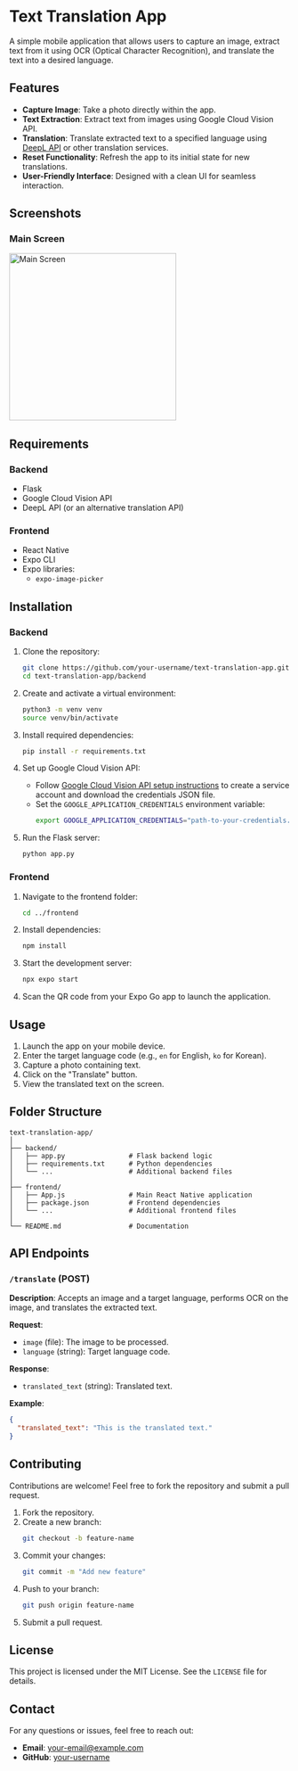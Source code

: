 
# Text Translation App

A simple mobile application that allows users to capture an image, extract text from it using OCR (Optical Character Recognition), and translate the text into a desired language.

## Features

- **Capture Image**: Take a photo directly within the app.
- **Text Extraction**: Extract text from images using Google Cloud Vision API.
- **Translation**: Translate extracted text to a specified language using [DeepL API](https://www.deepl.com/) or other translation services.
- **Reset Functionality**: Refresh the app to its initial state for new translations.
- **User-Friendly Interface**: Designed with a clean UI for seamless interaction.

## Screenshots

### Main Screen
<img src="your-screenshot-url" alt="Main Screen" width="300" />

## Requirements

### Backend
- Flask
- Google Cloud Vision API
- DeepL API (or an alternative translation API)

### Frontend
- React Native
- Expo CLI
- Expo libraries:
  - `expo-image-picker`

## Installation

### Backend

1. Clone the repository:
   ```bash
   git clone https://github.com/your-username/text-translation-app.git
   cd text-translation-app/backend
   ```

2. Create and activate a virtual environment:
   ```bash
   python3 -m venv venv
   source venv/bin/activate
   ```

3. Install required dependencies:
   ```bash
   pip install -r requirements.txt
   ```

4. Set up Google Cloud Vision API:
   - Follow [Google Cloud Vision API setup instructions](https://cloud.google.com/vision/docs/setup) to create a service account and download the credentials JSON file.
   - Set the `GOOGLE_APPLICATION_CREDENTIALS` environment variable:
     ```bash
     export GOOGLE_APPLICATION_CREDENTIALS="path-to-your-credentials.json"
     ```

5. Run the Flask server:
   ```bash
   python app.py
   ```

### Frontend

1. Navigate to the frontend folder:
   ```bash
   cd ../frontend
   ```

2. Install dependencies:
   ```bash
   npm install
   ```

3. Start the development server:
   ```bash
   npx expo start
   ```

4. Scan the QR code from your Expo Go app to launch the application.

## Usage

1. Launch the app on your mobile device.
2. Enter the target language code (e.g., `en` for English, `ko` for Korean).
3. Capture a photo containing text.
4. Click on the "Translate" button.
5. View the translated text on the screen.

## Folder Structure

```
text-translation-app/
│
├── backend/
│   ├── app.py                # Flask backend logic
│   ├── requirements.txt      # Python dependencies
│   └── ...                   # Additional backend files
│
├── frontend/
│   ├── App.js                # Main React Native application
│   ├── package.json          # Frontend dependencies
│   └── ...                   # Additional frontend files
│
└── README.md                 # Documentation
```

## API Endpoints

### `/translate` (POST)

**Description**: Accepts an image and a target language, performs OCR on the image, and translates the extracted text.

**Request**:
- `image` (file): The image to be processed.
- `language` (string): Target language code.

**Response**:
- `translated_text` (string): Translated text.

**Example**:
```json
{
  "translated_text": "This is the translated text."
}
```

## Contributing

Contributions are welcome! Feel free to fork the repository and submit a pull request.

1. Fork the repository.
2. Create a new branch:
   ```bash
   git checkout -b feature-name
   ```
3. Commit your changes:
   ```bash
   git commit -m "Add new feature"
   ```
4. Push to your branch:
   ```bash
   git push origin feature-name
   ```
5. Submit a pull request.

## License

This project is licensed under the MIT License. See the `LICENSE` file for details.

## Contact

For any questions or issues, feel free to reach out:

- **Email**: your-email@example.com
- **GitHub**: [your-username](https://github.com/your-username)
